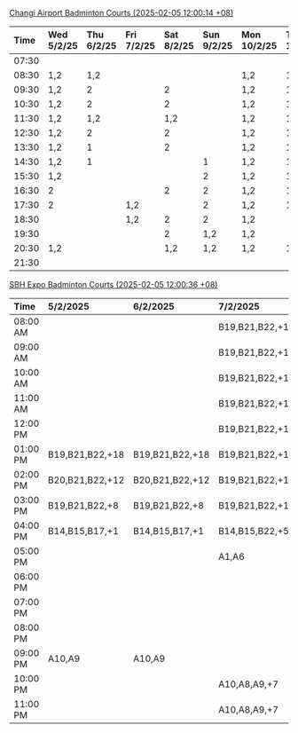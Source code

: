 [Changi Airport Badminton Courts (2025-02-05 12:00:14 +08)](https://www.carc.org.sg/FacilityBooking.aspx)

| Time   | Wed 5/2/25   | Thu 6/2/25   | Fri 7/2/25   | Sat 8/2/25   | Sun 9/2/25   | Mon 10/2/25   | Tue 11/2/25   |
|:-------|:-------------|:-------------|:-------------|:-------------|:-------------|:--------------|:--------------|
| 07:30  |              |              |              |              |              |               |               |
| 08:30  | 1,2          | 1,2          |              |              |              | 1,2           | 1,2           |
| 09:30  | 1,2          | 2            |              | 2            |              | 1,2           | 1,2           |
| 10:30  | 1,2          | 2            |              | 2            |              | 1,2           | 1,2           |
| 11:30  | 1,2          | 1,2          |              | 1,2          |              | 1,2           | 1,2           |
| 12:30  | 1,2          | 2            |              | 2            |              | 1,2           | 1,2           |
| 13:30  | 1,2          | 1            |              | 2            |              | 1,2           | 1,2           |
| 14:30  | 1,2          | 1            |              |              | 1            | 1,2           | 1,2           |
| 15:30  | 1,2          |              |              |              | 2            | 1,2           | 1,2           |
| 16:30  | 2            |              |              | 2            | 2            | 1,2           | 1,2           |
| 17:30  | 2            |              | 1,2          |              | 2            | 1,2           | 1,2           |
| 18:30  |              |              | 1,2          | 2            | 2            | 1,2           |               |
| 19:30  |              |              |              | 2            | 1,2          | 1,2           |               |
| 20:30  | 1,2          |              |              | 1,2          | 1,2          | 1,2           | 1,2           |
| 21:30  |              |              |              |              |              |               |               |

[SBH Expo Badminton Courts (2025-02-05 12:00:36 +08)](https://singaporebadmintonhall.getomnify.com/widgets/O3MRKGBH359GA55KHMG1RD)

| Time     | 5/2/2025        | 6/2/2025        | 7/2/2025        | 8/2/2025        | 9/2/2025        | 10/2/2025       | 11/2/2025      |
|:---------|:----------------|:----------------|:----------------|:----------------|:----------------|:----------------|:---------------|
| 08:00 AM |                 |                 | B19,B21,B22,+19 | B19,B21,B22,+14 | A7              | B19,B21,B22,+8  | B19,B21,B22,+9 |
| 09:00 AM |                 |                 | B19,B21,B22,+18 | B19,B21,B22,+15 |                 |                 | B19,B21,B22,+9 |
| 10:00 AM |                 |                 | B19,B21,B22,+15 | B17,B18,B19,+14 |                 |                 | B19,B21,B22,+9 |
| 11:00 AM |                 |                 | B19,B21,B22,+16 | B16,B17,B18,+13 |                 |                 | B20,B21,B22,+8 |
| 12:00 PM |                 |                 | B19,B21,B22,+18 | B20,B21,B22,+17 | A3,A4,A6        |                 | B19,B21,B22,+9 |
| 01:00 PM | B19,B21,B22,+18 | B19,B21,B22,+18 | B19,B21,B22,+19 | B19,B20,B21,+18 |                 | A5,A7,A8,+4     | B19,B21,B22,+9 |
| 02:00 PM | B20,B21,B22,+12 | B20,B21,B22,+12 | B19,B21,B22,+16 | A10,A9,B21,+6   | B17             |                 | B19,B21,B22,+7 |
| 03:00 PM | B19,B21,B22,+8  | B19,B21,B22,+8  | B19,B21,B22,+12 | B17,B20,B21,+4  |                 |                 | B12,B18        |
| 04:00 PM | B14,B15,B17,+1  | B14,B15,B17,+1  | B14,B15,B22,+5  |                 |                 |                 |                |
| 05:00 PM |                 |                 | A1,A6           | A1,A2           |                 |                 | B12,B13,B14    |
| 06:00 PM |                 |                 |                 |                 |                 |                 |                |
| 07:00 PM |                 |                 |                 |                 | B22             | A7,B15,B16,+3   |                |
| 08:00 PM |                 |                 |                 |                 | A8              | B20,B21,B22,+15 |                |
| 09:00 PM | A10,A9          | A10,A9          |                 | B21             | B11,B13,B15,+2  | B20,B21,B22,+17 |                |
| 10:00 PM |                 |                 | A10,A8,A9,+7    | B18,B19,B20,+15 | B20,B21,B22,+17 | A10,A8,A9,+7    |                |
| 11:00 PM |                 |                 | A10,A8,A9,+7    | B19,B20,B22,+16 | B20,B21,B22,+17 | A10,A8,A9,+7    |                |
